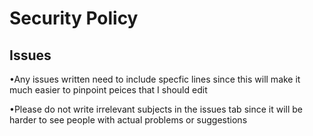 # Security Policy

## Issues

•Any issues written need to include specfic lines since this will make 
it much easier to pinpoint peices that I should edit

•Please do not write irrelevant subjects in the issues tab since it will be
harder to see people with actual problems or suggestions
